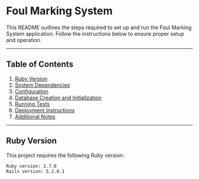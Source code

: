 # Foul Marking System

This README outlines the steps required to set up and run the Foul Marking System application. Follow the instructions below to ensure proper setup and operation.

---

## Table of Contents
1. [Ruby Version](#ruby-version)
2. [System Dependencies](#system-dependencies)
3. [Configuration](#configuration)
4. [Database Creation and Initialization](#database-creation-and-initialization)
5. [Running Tests](#running-tests)
6. [Deployment Instructions](#deployment-instructions)
7. [Additional Notes](#additional-notes)

---

## Ruby Version

This project requires the following Ruby version:

```plaintext
Ruby version: 2.7.0
Rails version: 5.2.8.1


